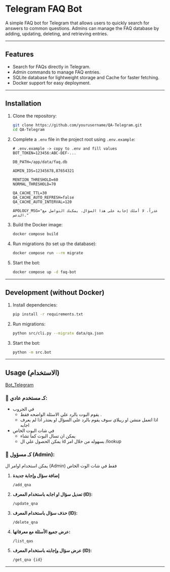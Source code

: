 # Telegram FAQ Bot

A simple FAQ bot for Telegram that allows users to quickly search for answers to common questions. Admins can manage the FAQ database by adding, updating, deleting, and retrieving entries.

---

## Features

- Search for FAQs directly in Telegram.
- Admin commands to manage FAQ entries.
- SQLite database for lightweight storage and Cache for faster fetching.
- Docker support for easy deployment.

---

## Installation

1. Clone the repository:

   ```bash
   git clone https://github.com/yourusername/QA-Telegram.git
   cd QA-Telegram
   ```

2. Complete a `.env` file in the project root using `.env.example`:

   ```env
   # .env.example -> copy to .env and fill values
   BOT_TOKEN=123456:ABC-DEF-...

   DB_PATH=/app/data/faq.db

   ADMIN_IDS=12345678,87654321

   MENTION_THRESHOLD=60
   NORMAL_THRESHOLD=70

   QA_CACHE_TTL=30
   QA_CACHE_AUTO_REFRESH=false
   QA_CACHE_AUTO_INTERVAL=120

   APOLOGY_MSG="عذراً، لا أملك إجابة على هذا السؤال. يمكنك التواصل مع الدعم."

   ```

3. Build the Docker image:

   ```bash
   docker compose build
   ```

4. Run migrations (to set up the database):

   ```bash
   docker compose run --rm migrate
   ```

5. Start the bot:

   ```bash
   docker compose up -d faq-bot
   ```

---

## Development (without Docker)

1. Install dependencies:

   ```bash
   pip install -r requirements.txt
   ```

2. Run migrations:

   ```bash
   python src/cli.py --migrate data/qa.json
   ```

3. Start the bot:

   ```bash
   python -m src.bot
   ```

---

## Usage (الاستخدام)

[Bot_Telegram](https://t.me/MU_ME_bot)

### 📌 كـ مستخدم عادي:

- في الجروب
  - يقوم البوت بالرد علي الاسئلة الواضحه فقط .
  - اذا اتعمل منشن او ريبلاي سوف يقوم بالرد علي السؤال او يعتذر اذا لم يعرف اجابه
- في شات البوت الخاص
  - يمكن ان تسال البوت كما تشاء
  - يمكن الحصول علي ال id بسهوله من خلال امر /lookup

### 📌 كـ مسؤول (Admin):

يمكن استخدام اوامر ال (Admin) فقط في شات الوت الخاص

1. **إضافة سؤال وإجابة جديدة**

   ```
   /add_qna
   ```

2. **تعديل سؤال او اجابه باستخدام المعرف (ID):**

   ```
   /update_qna
   ```

3. **حذف سؤال باستخدام المعرف (ID):**

   ```
   /delete_qna
   ```

4. **عرض جميع الأسئلة مع معرفاتها:**

   ```
   /list_qas
   ```

5. **عرض سؤال وإجابته باستخدام المعرف (ID):**

   ```
   /get_qna {id}
   ```

---
